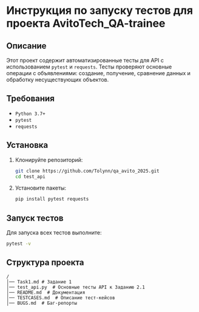 # Инструкция по запуску тестов для проекта AvitoTech_QA-trainee


## Описание
Этот проект содержит автоматизированные тесты для API с использованием `pytest` и `requests`. Тесты проверяют основные операции с объявлениями: создание, получение, сравнение данных и обработку несуществующих объектов.

## Требования
- `Python 3.7+`
- `pytest`
- `requests`

## Установка
1. Клонируйте репозиторий:
   ```sh
   git clone https://github.com/Tolynn/qa_avito_2025.git
   cd test_api
   ```
2. Установите пакеты:
   ```sh
   pip install pytest requests
   ```

## Запуск тестов
Для запуска всех тестов выполните:
```sh
pytest -v
```


## Структура проекта
```
/
│── Task1.md # Задание 1
│── test_api.py  # Основные тесты API к Заданию 2.1
│── README.md  # Документация
│── TESTCASES.md  # Описание тест-кейсов
│── BUGS.md  # Баг-репорты
```



